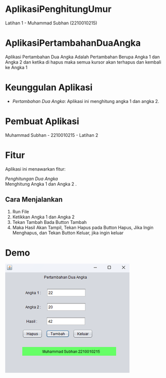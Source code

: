 # AplikasiPenghitungUmur
 Latihan 1 - Muhammad Subhan (2210010215)
 
# AplikasiPertambahanDuaAngka
 
Aplikasi Pertambahan Dua Angka Adalah Pertambahan Berupa Angka 1 dan Angka 2 dan ketika di hapus maka semua kursor akan terhapus dan kembali ke Angka 1

# Keunggulan Aplikasi

- *Pertambahan Dua Angka*: Aplikasi ini menghitung angka 1 dan angka 2.
  
# Pembuat Aplikasi
 Muhammad Subhan - 2210010215 - Latihan 2

# Fitur

Aplikasi ini menawarkan fitur:

*Penghitungan Dua Angka*  
   Menghitung Angka 1 dan Angka 2 .

## Cara Menjalankan

1. Run File
2. Ketikkan Angka 1 dan Angka 2
3. Tekan Tambah Bada Button Tambah
4. Maka Hasil Akan Tampil, Tekan Hapus pada Button Hapus, Jika Ingin Menghapus, dan Tekan Button Keluar, jika ingin keluar 

# Demo
![App Screenshot](img/Angka.png) 
